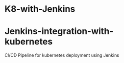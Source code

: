 # K8-with-Jenkins

# Jenkins-integration-with-kubernetes
CI/CD Pipeline for kubernetes deployment using Jenkins
